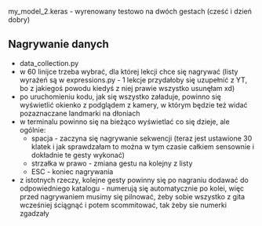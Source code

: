my_model_2.keras - wyrenowany testowo na dwóch gestach (cześć i dzień dobry)

## Nagrywanie danych
* data_collection.py
* w 60 linijce trzeba wybrać, dla której lekcji chce się nagrywać (listy wyrażeń są w expressions.py - 1 lekcje przydałoby się uzupełnić z YT, bo z jakiegoś powodu kiedyś z niej prawie wszystko usunęłam xd)
* po uruchomieniu kodu, jak się wszystko załaduje, powinno się wyświetlić okienko z podglądem z kamery, w którym będzie też widać pozaznaczane landmarki na dłoniach
* w terminalu powinno się na bieżąco wyświetlać co się dzieje, ale ogólnie:
    * spacja - zaczyna się nagrywanie sekwencji (teraz jest ustawione 30 klatek i jak sprawdzałam to można w tym czasie całkiem sensownie i dokładnie te gesty wykonać)
    * strzałka w prawo - zmiana gestu na kolejny z listy
    * ESC - koniec nagrywania
* z istotnych rzeczy, kolejne gesty powinny się po nagraniu dodawać do odpowiedniego katalogu - numerują się automatycznie po kolei, więc przed nagrywaniem musimy się pilnować, żeby sobie wszystko z gita wcześniej ściągnąć i potem scommitować, tak żeby sie numerki zgadzały